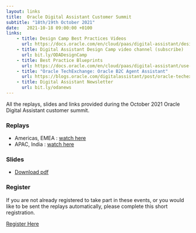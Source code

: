 ```yaml
---
layout: links
title:  Oracle Digital Assistant Customer Summit
subtitle: "18th/19th October 2021"
date:   2021-10-18 09:00:00 +0100
links:
    - title: Design Camp Best Practices Videos
      url: https://docs.oracle.com/en/cloud/paas/digital-assistant/design-camp.html
    - title: Digital Assistant Design Camp video channel (subscribe)
      url: bit.ly/ODADesignCamp
    - title: Best Practice Blueprints
      url: https://docs.oracle.com/en/cloud/paas/digital-assistant/use-chatbot/preparation-and-best-practices.html
    - title: "Oracle TechExchange: Oracle B2C Agent Assistant"
      url: https://blogs.oracle.com/digitalassistant/post/oracle-techexchange-oracle-b2c-agent-assistant
    - title: Digital Assistant Newsletter 
      url: bit.ly/odanews
---
```

All the replays, slides and links provided during the October 2021 Oracle Digital Assistant customer summit. 

### Replays
* Americas, EMEA : [watch here](https://videohub.oracle.com/media/Oracle+Digital+Assistant+Customer+Summit+October+2021+%28NASEMEALAD%29/1_au34rkud)
* APAC, India : [watch here](https://videohub.oracle.com/media/Oracle+Digital+Assistant+Customer+Summit+October+2021+%28APAC%29/1_zeodis5x)

### Slides
* [Download pdf](https://securesites-prodapp.cec.ocp.oraclecloud.com/documents/link/LD9352B5B8AB81F759E3208852A0F1EC6F26D517F684/fileview/DFF27E410721C66E0D2A8492E242EC1C4C750CF4AE84/_customer_summit_20211018_master_deck.pdf)

### Register
If you are not already registered to take part in these events, or you would like to be sent the replays automatically, please complete this short registration.

[Register Here](https://oracle.zoom.us/webinar/register/3716352736269/WN_B23x99RuTciwkGFdhHWrqg)
